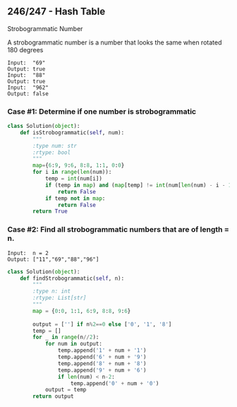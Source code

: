 ## 246/247 - Hash Table

Strobogrammatic Number

A strobogrammatic number is a number that looks the same when rotated 180 degrees

```
Input:  "69"
Output: true
Input:  "88"
Output: true
Input:  "962"
Output: false
```

### Case #1: Determine if one number is strobogrammatic

```python
class Solution(object):
    def isStrobogrammatic(self, num):
        """
        :type num: str
        :rtype: bool
        """
        map={6:9, 9:6, 8:8, 1:1, 0:0}
        for i in range(len(num)):
            temp = int(num[i])
            if (temp in map) and (map[temp] != int(num[len(num) - i - 1])):
                return False
            if temp not in map:
                return False
        return True
```



### Case #2: Find all strobogrammatic numbers that are of length = n.

```
Input:  n = 2
Output: ["11","69","88","96"]
```

```python
class Solution(object):
    def findStrobogrammatic(self, n):
        """
        :type n: int
        :rtype: List[str]
        """
        map = {0:0, 1:1, 6:9, 8:8, 9:6}
                    
        output = [''] if n%2==0 else ['0', '1', '8']
        temp = []
        for _ in range(n//2):
            for num in output:
                temp.append('1' + num + '1')
                temp.append('6' + num + '9')
                temp.append('8' + num + '8')
                temp.append('9' + num + '6')
                if len(num) < n-2:
                    temp.append('0' + num + '0')
            output = temp
        return output
```

